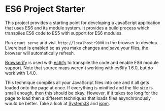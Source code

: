 # ES6 Project Starter

This project provides a starting point for developing a JavaScript application that uses ES6 and its module system. 
It provides a build process which transpiles ES6 code to ES5 with support for ES6 modules.

Run `grunt serve` and visit `http://localhost:9000` in the browser to develop. Livereload is enabled so as you make 
changes and save your files, the browser will automatically refresh.

[Browserify](http://browserify.org/) is used with [es6ify](https://github.com/thlorenz/es6ify) to transpile the code 
and enable ES6 module support. Note that source maps weren't working with es6ify 1.6.0, but do work with 1.4.0. 

This technique compiles all your JavaScript files into one and it all gets loaded onto the page at once. If 
everything is minified and the file size is small enough, then this should be okay. However, if it takes too long for
the page to load then a different techniques that loads files asynchronously would be better. Take a look at 
[SystemJS](https://github.com/systemjs/systemjs) and [jspm](http://jspm.io/).
